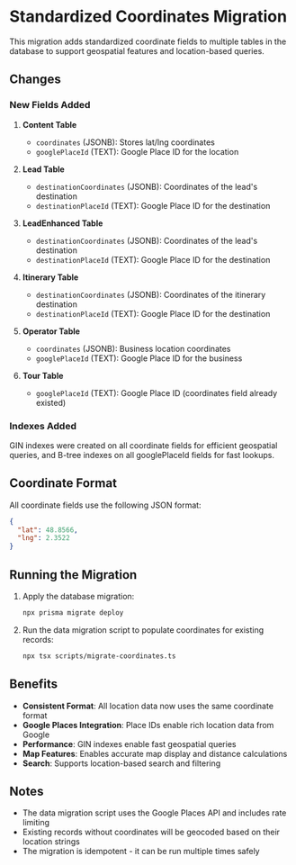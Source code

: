 # Standardized Coordinates Migration

This migration adds standardized coordinate fields to multiple tables in the database to support geospatial features and location-based queries.

## Changes

### New Fields Added

1. **Content Table**
   - `coordinates` (JSONB): Stores lat/lng coordinates
   - `googlePlaceId` (TEXT): Google Place ID for the location

2. **Lead Table**
   - `destinationCoordinates` (JSONB): Coordinates of the lead's destination
   - `destinationPlaceId` (TEXT): Google Place ID for the destination

3. **LeadEnhanced Table**
   - `destinationCoordinates` (JSONB): Coordinates of the lead's destination
   - `destinationPlaceId` (TEXT): Google Place ID for the destination

4. **Itinerary Table**
   - `destinationCoordinates` (JSONB): Coordinates of the itinerary destination
   - `destinationPlaceId` (TEXT): Google Place ID for the destination

5. **Operator Table**
   - `coordinates` (JSONB): Business location coordinates
   - `googlePlaceId` (TEXT): Google Place ID for the business

6. **Tour Table**
   - `googlePlaceId` (TEXT): Google Place ID (coordinates field already existed)

### Indexes Added

GIN indexes were created on all coordinate fields for efficient geospatial queries, and B-tree indexes on all googlePlaceId fields for fast lookups.

## Coordinate Format

All coordinate fields use the following JSON format:
```json
{
  "lat": 48.8566,
  "lng": 2.3522
}
```

## Running the Migration

1. Apply the database migration:
   ```bash
   npx prisma migrate deploy
   ```

2. Run the data migration script to populate coordinates for existing records:
   ```bash
   npx tsx scripts/migrate-coordinates.ts
   ```

## Benefits

- **Consistent Format**: All location data now uses the same coordinate format
- **Google Places Integration**: Place IDs enable rich location data from Google
- **Performance**: GIN indexes enable fast geospatial queries
- **Map Features**: Enables accurate map display and distance calculations
- **Search**: Supports location-based search and filtering

## Notes

- The data migration script uses the Google Places API and includes rate limiting
- Existing records without coordinates will be geocoded based on their location strings
- The migration is idempotent - it can be run multiple times safely